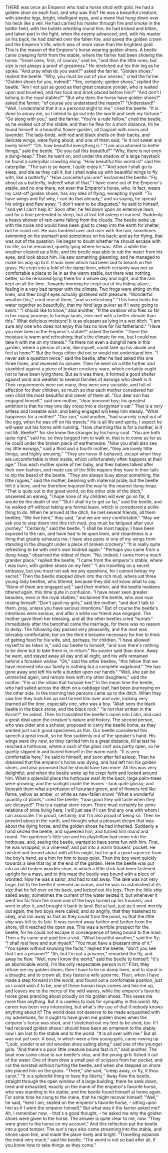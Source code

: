 THERE was once an Emperor who had a horse shod with gold.
He had a golden shoe on each foot, and why was this?
He was a beautiful creature, with slender legs, bright, intelligent eyes, and a mane that hung down over his neck like a veil.
He had carried his master through fire and smoke in the battle-field, with the bullets whistling round him; he had kicked and bitten, and taken part in the fight, when the enemy advanced; and, with his master on his back, he had dashed over the fallen foe, and saved the golden crown and the Emperor's life, which was of more value than the brightest gold.
This is the reason of the Emperor's horse wearing golden shoes.
A beetle came creeping forth from the stable, where the farrier had been shoeing the horse.
"Great ones, first, of course," said he, "and then the little ones; but size is not always a proof of greatness."
He stretched out his thin leg as he spoke.
"And pray what do you want?" asked the farrier.
"Golden shoes," replied the beetle.
"Why, you must be out of your senses," cried the farrier.
"Golden shoes for you, indeed!"
"Yes, certainly; golden shoes," replied the beetle.
"Am I not just as good as that great creature yonder, who is waited upon and brushed, and has food and drink placed before him?"
"And don't I belong to the royal stables?"
"But why does the horse have golden shoes?" asked the farrier; "of course you understand the reason?"
"Understand!"
"Well, I understand that it is a personal slight to me," cried the beetle.
"It is done to annoy me, so I intend to go out into the world and seek my fortune."
"Go along with you," said the farrier.
"You're a rude fellow," cried the beetle, as he walked out of the stable; and then he flew for a short distance, till he found himself in a beautiful flower-garden, all fragrant with roses and lavender.
The lady-birds, with red and black shells on their backs, and delicate wings, were flying about, and one of them said, "Is it not sweet and lovely here?"
"Oh, how beautiful everything is."
"I am accustomed to better things," said the beetle.
"Do you call this beautiful?"
"Why, there is not even a dung-heap."
Then he went on, and under the shadow of a large haystack he found a caterpillar crawling along.
"How beautiful this world is!" said the caterpillar.
"The sun is so warm, I quite enjoy it."
"And soon I shall go to sleep, and die as they call it, but I shall wake up with beautiful wings to fly with, like a butterfly."
"How conceited you are!" exclaimed the beetle.
"Fly about as a butterfly, indeed! what of that."
I have come out of the Emperor's stable, and no one there, not even the Emperor's horse, who, in fact, wears my cast-off golden shoes, has any idea of flying, excepting myself.
"To have wings and fly! why, I can do that already;" and so saying, he spread his wings and flew away.
"I don't want to be disgusted," he said to himself, "and yet I can't help it."
Soon after, he fell down upon an extensive lawn, and for a time pretended to sleep, but at last fell asleep in earnest.
Suddenly a heavy shower of rain came falling from the clouds.
The beetle woke up with the noise and would have been glad to creep into the earth for shelter, but he could not.
He was tumbled over and over with the rain, sometimes swimming on his stomach and sometimes on his back; and as for flying, that was out of the question.
He began to doubt whether he should escape with his life, so he remained, quietly lying where he was.
After a while the weather cleared up a little, and the beetle was able to rub the water from his eyes, and look about him.
He saw something gleaming, and he managed to make his way up to it.
It was linen which had been laid to bleach on the grass.
He crept into a fold of the damp linen, which certainly was not so comfortable a place to lie in as the warm stable, but there was nothing better, so he remained lying there for a whole day and night, and the rain kept on all the time.
Towards morning he crept out of his hiding-place, feeling in a very bad temper with the climate.
Two frogs were sitting on the linen, and their bright eyes actually glistened with pleasure.
"Wonderful weather this," cried one of them, "and so refreshing."
"This linen holds the water together so beautifully, that my hind legs quiver as if I were going to swim."
"I should like to know," said another, "If the swallow who flies so far in her many journeys to foreign lands, ever met with a better climate than this."
What delicious moisture!
It is as pleasant as lying in a wet ditch.
"I am sure any one who does not enjoy this has no love for his fatherland."
"Have you ever been in the Emperor's stable?" asked the beetle.
"There the moisture is warm and refreshing; that's the climate for me, but I could not take it with me on my travels."
"Is there not even a dunghill here in this garden, where a person of rank, like myself, could take up his abode and feel at home?"
But the frogs either did not or would not understand him.
"I never ask a question twice," said the beetle, after he had asked this one three times, and received no answer.
Then he went on a little farther and stumbled against a piece of broken crockery-ware, which certainly ought not to have been lying there.
But as it was there, it formed a good shelter against wind and weather to several families of earwigs who dwelt in it.
Their requirements were not many, they were very sociable, and full of affection for their children, so much so that each mother considered her own child the most beautiful and clever of them all.
"Our dear son has engaged himself," said one mother, "dear innocent boy; his greatest ambition is that he may one day creep into a clergyman's ear."
That is a very artless and loveable wish; and being engaged will keep him steady.
"What happiness for a mother!"
"Our son," said another, "had scarcely crept out of the egg, when he was off on his travels."
He is all life and spirits, I expect he will wear out his horns with running.
"How charming this is for a mother, is it not Mr. Beetle?" for she knew the stranger by his horny coat.
"You are both quite right," said he; so they begged him to walk in, that is to come as far as he could under the broken piece of earthenware.
"Now you shall also see my little earwigs," said a third and a fourth mother, "they are lovely little things, and highly amusing."
"They are never ill-behaved, except when they are uncomfortable in their inside, which unfortunately often happens at their age."
Thus each mother spoke of her baby, and their babies talked after their own fashion, and made use of the little nippers they have in their tails to nip the beard of the beetle.
"They are always busy about something, the little rogues," said the mother, beaming with maternal pride; but the beetle felt it a bore, and he therefore inquired the way to the nearest dung-heap.
"That is quite out in the great world, on the other side of the ditch," answered an earwig, "I hope none of my children will ever go so far, it would be the death of me."
"But I shall try to get so far," said the beetle, and he walked off without taking any formal leave, which is considered a polite thing to do.
When he arrived at the ditch, he met several friends, all them beetles; "We live here," they said, "and we are very comfortable."
"May we ask you to step down into this rich mud, you must be fatigued after your journey."
"Certainly," said the beetle, "I shall be most happy; I have been exposed to the rain, and have had to lie upon linen, and cleanliness is a thing that greatly exhausts me; I have also pains in one of my wings from standing in the draught under a piece of broken crockery."
"It is really quite refreshing to be with one's own kindred again."
"Perhaps you came from a dung-heap," observed the oldest of them.
"No, indeed, I came from a much grander place," replied the beetle; "I came from the emperor's stable, where I was born, with golden shoes on my feet."
"I am travelling on a secret embassy, but you must not ask me any questions, for I cannot betray my secret."
Then the beetle stepped down into the rich mud, where sat three young-lady beetles, who tittered, because they did not know what to say.
"None of them are engaged yet," said their mother, and the beetle maidens tittered again, this time quite in confusion.
"I have never seen greater beauties, even in the royal stables," exclaimed the beetle, who was now resting himself.
"Don't spoil my girls," said the mother; "and don't talk to them, pray, unless you have serious intentions."
But of course the beetle's intentions were serious, and after a while our friend was engaged.
The mother gave them her blessing, and all the other beetles cried "hurrah."
Immediately after the betrothal came the marriage, for there was no reason to delay.
The following day passed very pleasantly, and the next was tolerably comfortable; but on the third it became necessary for him to think of getting food for his wife, and, perhaps, for children.
"I have allowed myself to be taken in," said our beetle to himself, "and now there's nothing to be done but to take them in, in return."
No sooner said than done.
Away he went, and stayed away all day and all night, and his wife remained behind a forsaken widow.
"Oh," said the other beetles, "this fellow that we have received into our family is nothing but a complete vagabond."
"He has gone away and left his wife a burden upon our hands."
"Well, she can be unmarried again, and remain here with my other daughters," said the mother.
"Fie on the villain that forsook her!"
In the mean time the beetle, who had sailed across the ditch on a cabbage leaf, had been journeying on the other side.
In the morning two persons came up to the ditch.
When they saw him they took him up and turned him over and over, looking very learned all the time, especially one, who was a boy.
"Allah sees the black beetle in the black stone, and the black rock."
"Is not that written in the Koran?" he asked.
Then he translated the beetle's name into Latin, and said a great deal upon the creature's nature and history.
The second person, who was older and a scholar, proposed to carry the beetle home, as they wanted just such good specimens as this.
Our beetle considered this speech a great insult, so he flew suddenly out of the speaker's hand.
His wings were dry now, so they carried him to a great distance, till at last he reached a hothouse, where a sash of the glass roof was partly open, so he quietly slipped in and buried himself in the warm earth.
"It is very comfortable here," he said to himself, and soon after fell asleep.
Then he dreamed that the emperor's horse was dying, and had left him his golden shoes, and also promised that he should have two more.
All this was very delightful, and when the beetle woke up he crept forth and looked around him.
What a splendid place the hothouse was!
At the back, large palm-trees were growing; and the sunlight made the leaves - look quite glossy; and beneath them what a profusion of luxuriant green, and of flowers red like flame, yellow as amber, or white as new-fallen snow!
"What a wonderful quantity of plants," cried the beetle; "how good they will taste when they are decayed!"
This is a capital store-room.
There must certainly be some relations of mine living here; I will just see if I can find any one with whom I can associate.
I'm proud, certainly; but I'm also proud of being so.
Then he prowled about in the earth, and thought what a pleasant dream that was about the dying horse, and the golden shoes he had inherited.
Suddenly a hand seized the beetle, and squeezed him, and turned him round and round.
The gardener's little son and his playfellow had come into the hothouse, and, seeing the beetle, wanted to have some fun with him.
First, he was wrapped, in a vine-leaf, and put into a warm trousers' pocket.
He twisted and turned about with all his might, but he got a good squeeze from the boy's hand, as a hint for him to keep quiet.
Then the boy went quickly towards a lake that lay at the end of the garden.
Here the beetle was put into an old broken wooden shoe, in which a little stick had been fastened upright for a mast, and to this mast the beetle was bound with a piece of worsted.
Now he was a sailor, and had to sail away.
The lake was not very large, but to the beetle it seemed an ocean, and he was so astonished at its size that he fell over on his back, and kicked out his legs.
Then the little ship sailed away; sometimes the current of the water seized it, but whenever it went too far from the shore one of the boys turned up his trousers, and went in after it, and brought it back to land.
But at last, just as it went merrily out again, the two boys were called, and so angrily, that they hastened to obey, and ran away as fast as they could from the pond, so that the little ship was left to its fate.
It was carried away farther and farther from the shore, till it reached the open sea.
This was a terrible prospect for the beetle, for he could not escape in consequence of being bound to the mast.
Then a fly came and paid him a visit.
"What beautiful weather," said the fly; "I shall rest here and sun myself."
"You must have a pleasant time of it."
"You speak without knowing the facts," replied the beetle; "don't you see that I am a prisoner?"
"Ah, but I'm not a prisoner," remarked the fly, and away he flew.
"Well, now I know the world," said the beetle to himself; "it's an abominable world; I'm the only respectable person in it."
First, they refuse me my golden shoes; then I have to lie on damp linen, and to stand in a draught; and to crown all, they fasten a wife upon me.
Then, when I have made a step forward in the world, and found out a comfortable position, just as I could wish it to be, one of these human boys comes and ties me up, and leaves me to the mercy of the wild waves, while the emperor's favorite horse goes prancing about proudly on his golden shoes.
This vexes me more than anything.
But it is useless to look for sympathy in this world.
My career has been very interesting, but what's the use of that if nobody knows anything about it?
The world does not deserve to be made acquainted with my adventures, for it ought to have given me golden shoes when the emperor's horse was shod, and I stretched out my feet to be shod, too.
If I had received golden shoes I should have been an ornament to the stable; now I am lost to the stable and to the world.
"It is all over with me."
But all was not yet over.
A boat, in which were a few young girls, came rowing up.
"Look, yonder is an old wooden shoe sailing along," said one of the younger girls.
"And there's a poor little creature bound fast in it," said another.
The boat now came close to our beetle's ship, and the young girls fished it out of the water.
One of them drew a small pair of scissors from her pocket, and cut the worsted without hurting the beetle, and when she stepped on shore she placed him on the grass.
"There," she said, "creep away, or fly, if thou canst."
"It is a splendid thing to have thy liberty."
Away flew the beetle, straight through the open window of a large building; there he sank down, tired and exhausted, exactly on the mane of the emperor's favorite horse, who was standing in his stable; and the beetle found himself at home again.
For some time he clung to the mane, that he might recover himself.
"Well," he said, "here I am, seated on the emperor's favorite horse, - sitting upon him as if I were the emperor himself."
But what was it the farrier asked me?
Ah, I remember now, - that's a good thought, - he asked me why the golden shoes were given to the horse.
The answer is quite clear to me, now.
"They were given to the horse on my account."
And this reflection put the beetle into a good temper.
The sun's rays also came streaming into the stable, and shone upon him, and made the place lively and bright.
"Travelling expands the mind very much," said the beetle.
"The world is not so bad after all, if you know how to take things as they come."
